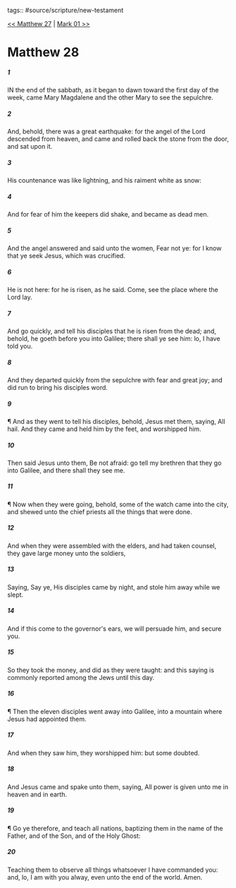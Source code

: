 tags:: #source/scripture/new-testament

[<< Matthew 27](source/scripture/new-testament/01_Matthew/Matthew_27.md) | [Mark 01 >>](source/scripture/new-testament/02_Mark/Mark_01.md)

# Matthew 28

##### 1

IN the end of the sabbath, as it began to dawn toward the first day of the week, came Mary Magdalene and the other Mary to see the sepulchre.

##### 2

And, behold, there was a great earthquake: for the angel of the Lord descended from heaven, and came and rolled back the stone from the door, and sat upon it.

##### 3

His countenance was like lightning, and his raiment white as snow:

##### 4

And for fear of him the keepers did shake, and became as dead men.

##### 5

And the angel answered and said unto the women, Fear not ye: for I know that ye seek Jesus, which was crucified.

##### 6

He is not here: for he is risen, as he said. Come, see the place where the Lord lay.

##### 7

And go quickly, and tell his disciples that he is risen from the dead; and, behold, he goeth before you into Galilee; there shall ye see him: lo, I have told you.

##### 8

And they departed quickly from the sepulchre with fear and great joy; and did run to bring his disciples word.

##### 9

¶ And as they went to tell his disciples, behold, Jesus met them, saying, All hail. And they came and held him by the feet, and worshipped him.

##### 10

Then said Jesus unto them, Be not afraid: go tell my brethren that they go into Galilee, and there shall they see me.

##### 11

¶ Now when they were going, behold, some of the watch came into the city, and shewed unto the chief priests all the things that were done.

##### 12

And when they were assembled with the elders, and had taken counsel, they gave large money unto the soldiers,

##### 13

Saying, Say ye, His disciples came by night, and stole him away while we slept.

##### 14

And if this come to the governor's ears, we will persuade him, and secure you.

##### 15

So they took the money, and did as they were taught: and this saying is commonly reported among the Jews until this day.

##### 16

¶ Then the eleven disciples went away into Galilee, into a mountain where Jesus had appointed them.

##### 17

And when they saw him, they worshipped him: but some doubted.

##### 18

And Jesus came and spake unto them, saying, All power is given unto me in heaven and in earth.

##### 19

¶ Go ye therefore, and teach all nations, baptizing them in the name of the Father, and of the Son, and of the Holy Ghost:

##### 20

Teaching them to observe all things whatsoever I have commanded you: and, lo, I am with you alway, even unto the end of the world. Amen.
